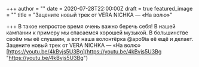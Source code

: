 +++
author = ""
date = 2020-07-28T22:00:00Z
draft = true
featured_image = ""
title = "Зацените новый трек от VERA NICHKA — «На волю»"

+++
В такое непростое время очень важно беречь себя! В нашей кампании к примеру мы спасаемся хорошей музыкой. В большинстве своём мы её слушаем, а вот наша волонтёрка @apo9ia её ещё и делает. Зацените новый трек от VERA NICHKA — «На волю» [https://youtu.be/4kBvjs5U3Bg](https://youtu.be/4kBvjs5U3Bg "https://youtu.be/4kBvjs5U3Bg")